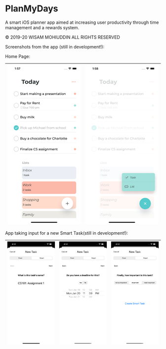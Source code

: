 # PlanMyDays
A smart iOS planner app aimed at increasing user productivity through time management and a rewards system.

© 2019-20 WISAM MOHIUDDIN ALL RIGHTS RESERVED

Screenshots from the app (still in development!):

Home Page:

| ![Alt text](HomeScreenshot.png?raw=true "Title") | ![Alt text](HomeScreenshot2.png?raw=true "Title") |
|:---:|:---:|

App taking input for a new Smart Task(still in development!):

| ![Alt text](Screenshot1.png?raw=true "Title") | ![Alt text](Screenshot2.png?raw=true "Title") | ![Alt text](Screenshot3.png?raw=true "Title") |
|:---:|:---:|:---:|

